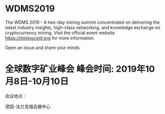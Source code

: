 # WDMS2019

The WDMS 2019 - A two-day mining summit concentrated on delivering the latest industry insights, high-class networking, and knowledge exchange on cryptocurrency mining. Visit the official event website https://miningconf.org for more information.


Open an issue and share your minds

# 全球数字矿业峰会 峰会时间: 2019年10月8日-10月10日

会议地点：

德国-法兰克福会展中心
